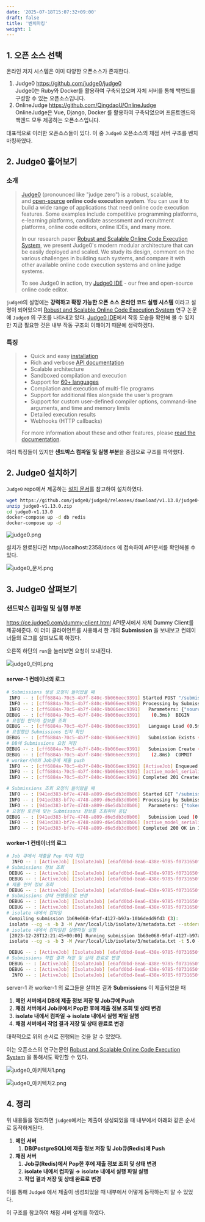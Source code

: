 ```yaml
---
date: '2025-07-18T15:07:32+09:00'
draft: false
title: '벤치마킹'
weight: 1
---
```


## 1. 오픈 소스 선택

온라인 저지 시스템은 이미 다양한 오픈소스가 존재한다.

1. Judge0 https://github.com/judge0/judge0  
Judge0는 Ruby와 Docker를 활용하여 구축되었으며 자체 서버를 통해 백엔드를 구성할 수 있는 오픈소스입니다.
2. OnlineJudge https://github.com/QingdaoU/OnlineJudge  
OnlineJudge은 Vue, Django, Docker 를 활용하여 구축되었으며 프론트엔드와 백엔드 모두 제공하는 오픈소스입니다.

대표적으로 이러한 오픈소스들이 있다. 이 중 `Judge0` 오픈소스의 채점 서버 구조를 벤치마킹하였다.

## 2. Judge0 훑어보기

### 소개

> [Judge0](https://ce.judge0.com/) (pronounced like "judge zero") is a robust, scalable, and [open-source](https://github.com/judge0/judge0) **online code execution system**. You can use it to build a wide range of applications that need online code execution features. Some examples include competitive programming platforms, e-learning platforms, candidate assessment and recruitment platforms, online code editors, online IDEs, and many more.
> 
> 
> In our research paper [Robust and Scalable Online Code Execution System](https://paper.judge0.com/), we present Judge0's modern modular architecture that can be easily deployed and scaled. We study its design, comment on the various challenges in building such systems, and compare it with other available online code execution systems and online judge systems.
> 
> To see Judge0 in action, try [Judge0 IDE](https://ide.judge0.com/) - our free and open-source online code editor.
> 

`judge0`의 설명에는 **강력하고 확장 가능한 오픈 소스 온라인 코드 실행 시스템** 이라고 설명이 되어있으며 [Robust and Scalable Online Code Execution System](https://paper.judge0.com/) 연구 논문에 `Judge0` 의 구조를 나타내고 있다. [Judge0 IDE](https://ide.judge0.com/)에서 작동 모습을 확인해 볼 수 있지만 지금 필요한 것은 내부 작동 구조의 이해이기 때문에 생략하겠다.

### 특징

> - Quick and easy [installation](https://judge0.com/#pricing)
> - Rich and verbose [API documentation](https://ce.judge0.com/)
> - Scalable architecture
> - Sandboxed compilation and execution
> - Support for [60+ languages](https://github.com/judge0/judge0#supported-languages)
> - Compilation and execution of multi-file programs
> - Support for additional files alongside the user's program
> - Support for custom user-defined compiler options, command-line arguments, and time and memory limits
> - Detailed execution results
> - Webhooks (HTTP callbacks)
> 
> For more information about these and other features, please [read the documentation](https://ce.judge0.com/).
> 

여러 특징들이 있지만 **샌드박스 컴파일 및 실행 부분**을 중점으로 구조를 파악했다.

## 2. Judge0 설치하기

`Judge0` repo에서 제공하는 [설치 문서](https://github.com/judge0/judge0/blob/master/CHANGELOG.md#deployment-procedure)를 참고하여 설치하였다.

```bash
wget https://github.com/judge0/judge0/releases/download/v1.13.0/judge0-v1.13.0.zip
unzip judge0-v1.13.0.zip
cd judge0-v1.13.0
docker-compose up -d db redis
docker-compose up -d
```

![judge0.png](judge0.png)

설치가 완료된다면 http://localhost:2358/docs 에 접속하여 API문서를 확인해볼 수 있다.

![judge0_문서.png](judge0_문서.png)

## 3. Judge0 살펴보기

### 샌드박스 컴파일 및 실행 부분

https://ce.judge0.com/dummy-client.html API문서에서 자체 Dummy Client를 제공해준다. 이 더미 클라이언트를 사용해서 한 개의 **Submission** 을 보내보고 컨테이너들의 로그를 살펴보도록 하겠다.

오른쪽 하단의 `run`을 눌러보면 요청이 보내진다.

![judge0_더미.png](judge0_더미.png)

#### server-1 컨테이너의 로그

```bash
# Submissions 생성 요청이 들어왔을 때 
 INFO -- : [cff6884a-70c5-4b7f-840c-9b066eec9391] Started POST "/submissions" for 172.19.0.1 at 2023-12-28 12:21:45 +0000
 INFO -- : [cff6884a-70c5-4b7f-840c-9b066eec9391] Processing by SubmissionsController#create as */*
 INFO -- : [cff6884a-70c5-4b7f-840c-9b066eec9391]   Parameters: {"source_code"=>"#include <stdio.h>\n\nint main(void) {\n  char name[10];\n  scanf(\"%s\", name);\n  printf(\"hello, %s\", name);\n  return 0;\n}", "language_id"=>"50", "number_of_runs"=>nil, "stdin"=>"Judge0", "expected_output"=>"hello, Judge0", "cpu_time_limit"=>nil, "cpu_extra_time"=>nil, "wall_time_limit"=>nil, "memory_limit"=>nil, "stack_limit"=>nil, "max_processes_and_or_threads"=>nil, "enable_per_process_and_thread_time_limit"=>nil, "enable_per_process_and_thread_memory_limit"=>nil, "max_file_size"=>nil, "enable_network"=>nil, "submission"=>{"source_code"=>"#include <stdio.h>\n\nint main(void) {\n  char name[10];\n  scanf(\"%s\", name);\n  printf(\"hello, %s\", name);\n  return 0;\n}", "language_id"=>"50", "stdin"=>"Judge0", "expected_output"=>"hello, Judge0", "number_of_runs"=>nil, "cpu_time_limit"=>nil, "cpu_extra_time"=>nil, "wall_time_limit"=>nil, "memory_limit"=>nil, "stack_limit"=>nil, "max_processes_and_or_threads"=>nil, "enable_per_process_and_thread_time_limit"=>nil, "enable_per_process_and_thread_memory_limit"=>nil, "max_file_size"=>nil, "enable_network"=>nil}}
DEBUG -- : [cff6884a-70c5-4b7f-840c-9b066eec9391]    (0.3ms)  BEGIN
# 요청한 언어의 정보를 조회
DEBUG -- : [cff6884a-70c5-4b7f-840c-9b066eec9391]   Language Load (0.5ms)  SELECT  "languages".* FROM "languages" WHERE "languages"."id" = $1 LIMIT $2  [["id", 50], ["LIMIT", 1]]
# 요청했던 Submissions 인지 확인
DEBUG -- : [cff6884a-70c5-4b7f-840c-9b066eec9391]   Submission Exists (0.8ms)  SELECT  1 AS one FROM "submissions" WHERE "submissions"."token" = $1 LIMIT $2  [["token", "1b69e068-9faf-4127-b97a-10b6dedd9fd3"], ["LIMIT", 1]]
# DB에 Submissions 요청 저장
DEBUG -- : [cff6884a-70c5-4b7f-840c-9b066eec9391]   Submission Create (0.5ms)  INSERT INTO "submissions" ("source_code", "language_id", "stdin", "expected_output", "status_id", "created_at", "token", "number_of_runs", "cpu_time_limit", "cpu_extra_time", "wall_time_limit", "memory_limit", "stack_limit", "max_processes_and_or_threads", "enable_per_process_and_thread_time_limit", "enable_per_process_and_thread_memory_limit", "max_file_size", "redirect_stderr_to_stdout", "enable_network") VALUES ($1, $2, $3, $4, $5, $6, $7, $8, $9, $10, $11, $12, $13, $14, $15, $16, $17, $18, $19) RETURNING "id"  [["source_code", "I2luY2x1ZGUgPHN0ZGlvLmg+CgppbnQgbWFpbih2b2lkKSB7CiAgY2hhciBu\nYW1lWzEwXTsKICBzY2FuZigiJXMiLCBuYW1lKTsKICBwcmludGYoImhlbGxv\nLCAlcyIsIG5hbWUpOwogIHJldHVybiAwOwp9\n"], ["language_id", 50], ["stdin", "SnVkZ2Uw\n"], ["expected_output", "aGVsbG8sIEp1ZGdlMA==\n"], ["status_id", 1], ["created_at", "2023-12-28 12:21:45.258220"], ["token", "1b69e068-9faf-4127-b97a-10b6dedd9fd3"], ["number_of_runs", 1], ["cpu_time_limit", "5.0"], ["cpu_extra_time", "1.0"], ["wall_time_limit", "10.0"], ["memory_limit", 128000], ["stack_limit", 64000], ["max_processes_and_or_threads", 60], ["enable_per_process_and_thread_time_limit", false], ["enable_per_process_and_thread_memory_limit", false], ["max_file_size", 1024], ["redirect_stderr_to_stdout", false], ["enable_network", false]]
DEBUG -- : [cff6884a-70c5-4b7f-840c-9b066eec9391]    (2.8ms)  COMMIT
# worker서버의 Job큐에 제출 push
 INFO -- : [cff6884a-70c5-4b7f-840c-9b066eec9391] [ActiveJob] Enqueued IsolateJob (Job ID: e6afd0bd-8ea6-438e-9785-f0731650facb) to Resque(1.13.0) with arguments: 3
 INFO -- : [cff6884a-70c5-4b7f-840c-9b066eec9391] [active_model_serializers] Rendered SubmissionSerializer with ActiveModelSerializers::Adapter::Attributes (0.46ms)
 INFO -- : [cff6884a-70c5-4b7f-840c-9b066eec9391] Completed 201 Created in 68ms (Views: 1.9ms | ActiveRecord: 17.2ms)

# Submissions 조회 요청이 들어왔을 때 
 INFO -- : [941ed383-bf7e-4748-a809-d6e5db3d0b06] Started GET "/submissions/1b69e068-9faf-4127-b97a-10b6dedd9fd3" for 172.19.0.1 at 2023-12-28 12:21:46 +0000
 INFO -- : [941ed383-bf7e-4748-a809-d6e5db3d0b06] Processing by SubmissionsController#show as */*
 INFO -- : [941ed383-bf7e-4748-a809-d6e5db3d0b06]   Parameters: {"token"=>"1b69e068-9faf-4127-b97a-10b6dedd9fd3"}
# 요청한 토큰에 맞는 Submissons 정보를 조회하여 응답
DEBUG -- : [941ed383-bf7e-4748-a809-d6e5db3d0b06]   Submission Load (0.4ms)  SELECT  "submissions".* FROM "submissions" WHERE "submissions"."token" = $1 ORDER BY "submissions"."created_at" DESC LIMIT $2  [["token", "1b69e068-9faf-4127-b97a-10b6dedd9fd3"], ["LIMIT", 1]]
 INFO -- : [941ed383-bf7e-4748-a809-d6e5db3d0b06] [active_model_serializers] Rendered SubmissionSerializer with ActiveModelSerializers::Adapter::Attributes (4.23ms)
 INFO -- : [941ed383-bf7e-4748-a809-d6e5db3d0b06] Completed 200 OK in 19ms (Views: 4.7ms | ActiveRecord: 0.4ms)
```

#### worker-1 컨테이너의 로그

```bash
# Job 큐에서 제출을 Pop 하여 작업
  INFO -- : [ActiveJob] [IsolateJob] [e6afd0bd-8ea6-438e-9785-f0731650facb] Performing IsolateJob (Job ID: e6afd0bd-8ea6-438e-9785-f0731650facb) from Resque(1.13.0) with arguments: 3
# Submissions 정보 조회
 DEBUG -- : [ActiveJob] [IsolateJob] [e6afd0bd-8ea6-438e-9785-f0731650facb]   Submission Load (0.5ms)  SELECT  "submissions".* FROM "submissions" WHERE "submissions"."id" = $1 ORDER BY "submissions"."created_at" DESC LIMIT $2  [["id", 3], ["LIMIT", 1]]
 DEBUG -- : [ActiveJob] [IsolateJob] [e6afd0bd-8ea6-438e-9785-f0731650facb]    (0.2ms)  BEGIN
# 제출 언어 정보 조회
 DEBUG -- : [ActiveJob] [IsolateJob] [e6afd0bd-8ea6-438e-9785-f0731650facb]   Language Load (0.5ms)  SELECT  "languages".* FROM "languages" WHERE "languages"."id" = $1 LIMIT $2  [["id", 50], ["LIMIT", 1]]
# Submissions 상태 진행중으로 변경
 DEBUG -- : [ActiveJob] [IsolateJob] [e6afd0bd-8ea6-438e-9785-f0731650facb]   Submission Update (0.5ms)  UPDATE "submissions" SET "status_id" = $1 WHERE "submissions"."id" = $2  [["status_id", 2], ["id", 3]]
 DEBUG -- : [ActiveJob] [IsolateJob] [e6afd0bd-8ea6-438e-9785-f0731650facb]    (10.4ms)  COMMIT
# isolate 내에서 컴파일
 Compiling submission 1b69e068-9faf-4127-b97a-10b6dedd9fd3 (3):
 isolate --cg -s -b 3 -M /var/local/lib/isolate/3/metadata.txt --stderr-to-stdout -i /dev/null -t 15.0 -x 0 -w 20.0 -k 128000 -p120 --cg-timing --cg-mem=512000 -f 4096 -E HOME=/tmp -E PATH="/usr/local/sbin:/usr/local/bin:/usr/sbin:/usr/bin:/sbin:/bin" -E LANG -E LANGUAGE -E LC_ALL -E JUDGE0_HOMEPAGE -E JUDGE0_SOURCE_CODE -E JUDGE0_MAINTAINER -E JUDGE0_VERSION -d /etc:noexec --run -- /bin/bash compile > /var/local/lib/isolate/3/compile_output.txt 
# isolate 내에서 컴파일된 실행파일 실행 
 [2023-12-28T12:21:45+00:00] Running submission 1b69e068-9faf-4127-b97a-10b6dedd9fd3 (3):
 isolate --cg -s -b 3 -M /var/local/lib/isolate/3/metadata.txt -t 5.0 -x 1.0 -w 10.0 -k 64000 -p60 --cg-timing --cg-mem=128000 -f 1024 -E HOME=/tmp -E PATH="/usr/local/sbin:/usr/local/bin:/usr/sbin:/usr/bin:/sbin:/bin" -E LANG -E LANGUAGE -E LC_ALL -E JUDGE0_HOMEPAGE -E JUDGE0_SOURCE_CODE -E JUDGE0_MAINTAINER -E JUDGE0_VERSION -d /etc:noexec --run -- /bin/bash run < /var/local/lib/isolate/3/stdin.txt > /var/local/lib/isolate/3/stdout.txt 2> /var/local/lib/isolate/3/stderr.txt 

 DEBUG -- : [ActiveJob] [IsolateJob] [e6afd0bd-8ea6-438e-9785-f0731650facb]    (0.2ms)  BEGIN
# Submissions 작업 결과 저장 및 상태 완료로 변경
 DEBUG -- : [ActiveJob] [IsolateJob] [e6afd0bd-8ea6-438e-9785-f0731650facb]   Submission Update (0.6ms)  UPDATE "submissions" SET "status_id" = $1, "stdout" = $2, "finished_at" = $3, "time" = $4, "memory" = $5, "exit_code" = $6, "wall_time" = $7 WHERE "submissions"."id" = $8  [["status_id", 3], ["stdout", "aGVsbG8sIEp1ZGdlMA==\n"], ["finished_at", "2023-12-28 12:21:45.835727"], ["time", "0.003"], ["memory", 816], ["exit_code", 0], ["wall_time", "0.003"], ["id", 3]]
 DEBUG -- : [ActiveJob] [IsolateJob] [e6afd0bd-8ea6-438e-9785-f0731650facb]    (2.7ms)  COMMIT
  INFO -- : [ActiveJob] [IsolateJob] [e6afd0bd-8ea6-438e-9785-f0731650facb] Performed IsolateJob (Job ID: e6afd0bd-8ea6-438e-9785-f0731650facb) from Resque(1.13.0) in 437.49ms
```

server-1 과 worker-1 의 로그들을 살펴본 결과 **Submissions** 이 제출되었을 때 

1. **메인 서버에서 DB에 제출 정보 저장 및 Job큐에 Push**
2. **채점 서버에서 Job큐에서 Pop한 후에 제출 정보 조회 및 상태 변경**
3. **isolate 내에서 컴파일 → isolate 내에서 실행 파일 실행**
4. **채점 서버에서  작업 결과 저장 및 상태 완료로 변경**

대략적으로 위의 순서로 진행되는 것을 알 수 있었다.

이는 오픈소스의 연구논문인 [Robust and Scalable Online Code Execution System](https://paper.judge0.com/) 을 통해서도 확인할 수 있다.

![judge0_아키텍처1.png](judge0_아키텍처1.png)

![judge0_아키텍처2.png](judge0_아키텍처2.png)

## 4. 정리

위 내용들을 정리하면 `judge0`에서는 제출이 생성되었을 때 내부에서 아래와 같은 순서로 동작하게된다.

1. **메인 서버**
    1.  **DB(PostgreSQL)에 제출 정보 저장 및 Job큐(Redis)에 Push**
2. **채점 서버**
    1. **Job큐(Redis)에서 Pop한 후에 제출 정보 조회 및 상태 변경**
    2.  **isolate 내에서 컴파일 → isolate 내에서 실행 파일 실행**
    3. **작업 결과 저장 및 상태 완료로 변경**

이를 통해 `Judge0` 에서 제출이 생성되었을 때 내부에서 어떻게 동작하는지 알 수 있었다.

이 구조를 참고하여 채점 서버 설계를 하였다.